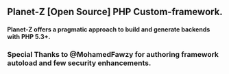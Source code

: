 ## Planet-Z [Open Source] PHP Custom-framework. 
#### Planet-Z offers a pragmatic approach to build and generate backends with PHP 5.3+.
### Special Thanks to @MohamedFawzy for authoring framework autoload and few security enhancements.
